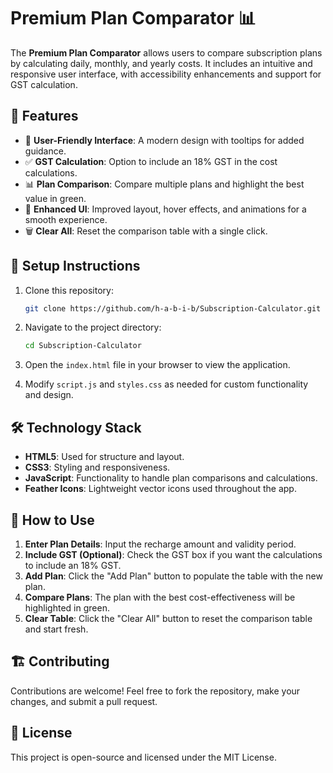 # Premium Plan Comparator 📊

The **Premium Plan Comparator** allows users to compare subscription plans by calculating daily, monthly, and yearly costs. It includes an intuitive and responsive user interface, with accessibility enhancements and support for GST calculation.

## 🚀 Features
- 📌 **User-Friendly Interface**: A modern design with tooltips for added guidance.
- ✅ **GST Calculation**: Option to include an 18% GST in the cost calculations.
- 📊 **Plan Comparison**: Compare multiple plans and highlight the best value in green.
- 🎨 **Enhanced UI**: Improved layout, hover effects, and animations for a smooth experience.
- 🗑️ **Clear All**: Reset the comparison table with a single click.

## 🔧 Setup Instructions
1. Clone this repository:

    ```sh
    git clone https://github.com/h-a-b-i-b/Subscription-Calculator.git
    ```

2. Navigate to the project directory:

    ```sh
    cd Subscription-Calculator
    ```

3. Open the `index.html` file in your browser to view the application.

4. Modify `script.js` and `styles.css` as needed for custom functionality and design.

## 🛠 Technology Stack
- **HTML5**: Used for structure and layout.
- **CSS3**: Styling and responsiveness.
- **JavaScript**: Functionality to handle plan comparisons and calculations.
- **Feather Icons**: Lightweight vector icons used throughout the app.

## 📌 How to Use
1. **Enter Plan Details**: Input the recharge amount and validity period.
2. **Include GST (Optional)**: Check the GST box if you want the calculations to include an 18% GST.
3. **Add Plan**: Click the "Add Plan" button to populate the table with the new plan.
4. **Compare Plans**: The plan with the best cost-effectiveness will be highlighted in green.
5. **Clear Table**: Click the "Clear All" button to reset the comparison table and start fresh.

## 🏗 Contributing
Contributions are welcome! Feel free to fork the repository, make your changes, and submit a pull request.

## 📜 License
This project is open-source and licensed under the MIT License.
